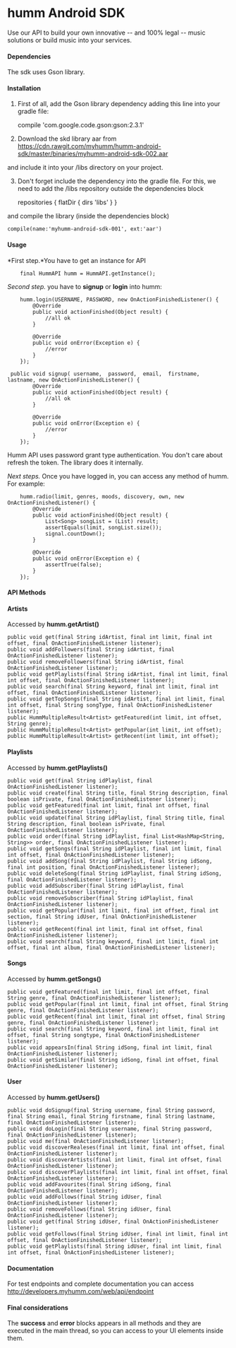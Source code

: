 # humm Android SDK

Use our API to build your own innovative -- and 100% legal -- music solutions or build music into your services.

#### Dependencies

The sdk uses Gson library.

#### Installation

1) First of all, add the Gson library dependency adding this line into your gradle file:

	 compile 'com.google.code.gson:gson:2.3.1'
 
2) Download the skd library aar from https://cdn.rawgit.com/myhumm/humm-android-sdk/master/binaries/myhumm-android-sdk-002.aar

and include it into your /libs directory on your project.

3) Don't forget include the dependency into the gradle file. For this, we need to add the /libs repository outside the dependencies block

    repositories {
       flatDir {
        dirs 'libs'
       }
    }

and compile the library (inside the dependencies block)

    compile(name:'myhumm-android-sdk-001', ext:'aar')


#### Usage

*First step.*You have to get an instance for API

        final HummAPI humm = HummAPI.getInstance();
        
*Second step.* you have to **signup** or **login** into humm:
        
        humm.login(USERNAME, PASSWORD, new OnActionFinishedListener() {
            @Override
            public void actionFinished(Object result) {
				//all ok
            }

            @Override
            public void onError(Exception e) {
				//error
            }
        });

	 public void signup( username,  password,  email,  firstname,  lastname, new OnActionFinishedListener() {
            @Override
            public void actionFinished(Object result) {
				//all ok
            }

            @Override
            public void onError(Exception e) {
				//error
            }
        });

Humm API uses password grant type authentication. You don't care about refresh the token. The library does it internally.

*Next steps.* Once you have logged in, you can access any method of humm. For example:

        humm.radio(limit, genres, moods, discovery, own, new OnActionFinishedListener() {
            @Override
            public void actionFinished(Object result) {
                List<Song> songList = (List) result;
                assertEquals(limit, songList.size());
                signal.countDown();
            }

            @Override
            public void onError(Exception e) {
                assertTrue(false);
            }
        });
        
#### API Methods

#### Artists

Accessed by **humm.getArtist()**

    public void get(final String idArtist, final int limit, final int offset, final OnActionFinishedListener listener);
    public void addFollowers(final String idArtist, final OnActionFinishedListener listener);
    public void removeFollowers(final String idArtist, final OnActionFinishedListener listener);
    public void getPlaylists(final String idArtist, final int limit, final int offset, final OnActionFinishedListener listener);
    public void search(final String keyword, final int limit, final int offset, final OnActionFinishedListener listener);
    public void getTopSongs(final String idArtist, final int limit, final int offset, final String songType, final OnActionFinishedListener listener);
    public HummMultipleResult<Artist> getFeatured(int limit, int offset, String genre);
    public HummMultipleResult<Artist> getPopular(int limit, int offset);
    public HummMultipleResult<Artist> getRecent(int limit, int offset);

#### Playlists

Accessed by **humm.getPlaylists()**

    public void get(final String idPlaylist, final OnActionFinishedListener listener);
    public void create(final String title, final String description, final boolean isPrivate, final OnActionFinishedListener listener);
    public void getFeatured(final int limit, final int offset, final OnActionFinishedListener listener);
    public void update(final String idPlaylist, final String title, final String description, final boolean isPrivate, final OnActionFinishedListener listener);
    public void order(final String idPlaylist, final List<HashMap<String, String>> order, final OnActionFinishedListener listener);
    public void getSongs(final String idPlaylist, final int limit, final int offset, final OnActionFinishedListener listener);
    public void addSong(final String idPlaylist, final String idSong, final int position, final OnActionFinishedListener listener);
    public void deleteSong(final String idPlaylist, final String idSong, final OnActionFinishedListener listener);
    public void addSubscriber(final String idPlaylist, final OnActionFinishedListener listener);
    public void removeSubscriber(final String idPlaylist, final OnActionFinishedListener listener);
    public void getPopular(final int limit, final int offset, final int section, final String idUser, final OnActionFinishedListener listener);
    public void getRecent(final int limit, final int offset, final OnActionFinishedListener listener);
    public void search(final String keyword, final int limit, final int offset, final int album, final OnActionFinishedListener listener);

#### Songs

Accessed by **humm.getSongs()**

    public void getFeatured(final int limit, final int offset, final String genre, final OnActionFinishedListener listener);
    public void getPopular(final int limit, final int offset, final String genre, final OnActionFinishedListener listener);
    public void getRecent(final int limit, final int offset, final String genre, final OnActionFinishedListener listener);
    public void search(final String keyword, final int limit, final int offset, final String songtype, final OnActionFinishedListener listener);
    public void appearsIn(final String idSong, final int limit, final OnActionFinishedListener listener);
    public void getSimilar(final String idSong, final int offset, final OnActionFinishedListener listener);

#### User

Accessed by **humm.getUsers()**

    public void doSignup(final String username, final String password, final String email, final String firstname, final String lastname, final OnActionFinishedListener listener);
    public void doLogin(final String username, final String password, final OnActionFinishedListener listener);
    public void me(final OnActionFinishedListener listener);
    public void discoverRealeses(final int limit, final int offset, final OnActionFinishedListener listener);
    public void discoverArtists(final int limit, final int offset, final OnActionFinishedListener listener);
    public void discoverPlaylists(final int limit, final int offset, final OnActionFinishedListener listener);
    public void addFavourites(final String idSong, final OnActionFinishedListener listener);
    public void addFollows(final String idUser, final OnActionFinishedListener listener);
    public void removeFollows(final String idUser, final OnActionFinishedListener listener);
    public void get(final String idUser, final OnActionFinishedListener listener);
    public void getFollows(final String idUser, final int limit, final int offset, final OnActionFinishedListener listener);
    public void getPlaylists(final String idUser, final int limit, final int offset, final OnActionFinishedListener listener);


#### Documentation

For test endpoints and complete documentation you can access http://developers.myhumm.com/web/api/endpoint

#### Final considerations

The **success** and **error** blocks appears in all methods and they are executed in the main thread, so you can access to your UI elements inside them.